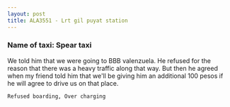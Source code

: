 ```yaml
---
layout: post
title: ALA3551 - Lrt gil puyat station
---
```


### Name of taxi: Spear taxi

We told him that we were going to BBB valenzuela. He refused for the reason that there was a heavy traffic along that way. But then he agreed when my friend told him that we'll be giving him an additional 100 pesos if he will agree to drive us on that place.

```Refused boarding, Over charging```
